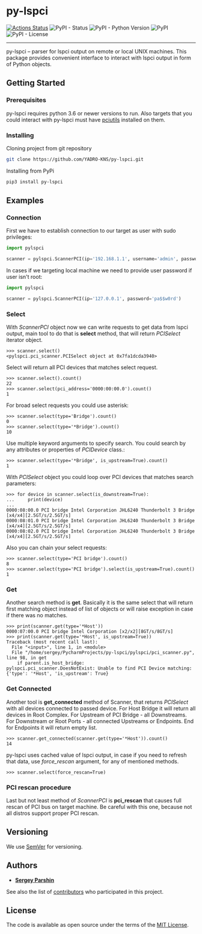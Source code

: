 # py-lspci
[![Actions Status](https://github.com/YADRO-KNS/py-lspci/workflows/Python%20application/badge.svg)](https://github.com/YADRO-KNS/py-lspci/actions)
![PyPI - Status](https://img.shields.io/pypi/status/py-lspci.svg)
![PyPI - Python Version](https://img.shields.io/pypi/pyversions/py-lspci.svg)
![PyPI](https://img.shields.io/pypi/v/py-lspci.svg)
![PyPI - License](https://img.shields.io/pypi/l/py-lspci.svg)

----
py-lspci – parser for lspci output on remote or local UNIX machines. 
This package provides convenient interface to interact with lspci output in form of Python objects.

## Getting Started

### Prerequisites

py-lspci requires python 3.6 or newer versions to run. 
Also targets that you could interact with py-lspci must have [pciutils](http://mj.ucw.cz/sw/pciutils/) installed 
on them.

### Installing 

Cloning project from git repository
```bash
git clone https://github.com/YADRO-KNS/py-lspci.git
```

Installing from PyPi
```bash
pip3 install py-lspci
```

## Examples 

### Connection
First we have to establish connection to our target as user with sudo privileges:
```python
import pylspci

scanner = pylspci.ScannerPCI(ip='192.168.1.1', username='admin', password='pa$$w0rd')
```
In cases if we targeting local machine we need to provide user password if user isn't root:
```python
import pylspci

scanner = pylspci.ScannerPCI(ip='127.0.0.1', password='pa$$w0rd')
```
### Select
With *ScannerPCI* object now we can write requests to get data from lspci output, main tool to do that is 
**select** method, that will return *PCISelect* iterator object.
```
>>> scanner.select()
<pylspci.pci_scanner.PCISelect object at 0x7fa1dcda3940>
```
Select will return all PCI devices that matches select request.
```
>>> scanner.select().count()
22
>>> scanner.select(pci_address='0000:00:00.0').count()
1
```
For broad select requests you could use asterisk:
```
>>> scanner.select(type='Bridge').count()
0
>>> scanner.select(type='*Bridge').count()
10
```
Use multiple keyword arguments to specify search. 
You could search by any attributes or properties of *PCIDevice* class.:
```
>>> scanner.select(type='*Bridge', is_upstream=True).count()
1
```
With *PCISelect* object you could loop over PCI devices that matches search parameters:
```
>>> for device in scanner.select(is_downstream=True):
...     print(device)
...
0000:08:00.0 PCI bridge Intel Corporation JHL6240 Thunderbolt 3 Bridge [x4/x4][2.5GT/s/2.5GT/s]
0000:08:01.0 PCI bridge Intel Corporation JHL6240 Thunderbolt 3 Bridge [x4/x4][2.5GT/s/2.5GT/s]
0000:08:02.0 PCI bridge Intel Corporation JHL6240 Thunderbolt 3 Bridge [x4/x4][2.5GT/s/2.5GT/s]
```
Also you can chain your select requests:
```
>>> scanner.select(type='PCI bridge').count()
8
>>> scanner.select(type='PCI bridge').select(is_upstream=True).count()
1
```
### Get
Another search method is **get**. Basically it is the same select that will return first matching object
 instead of list of objects or will raise exception in case if there was no matches.
```
>>> print(scanner.get(type='*Host'))
0000:07:00.0 PCI bridge Intel Corporation [x2/x2][8GT/s/8GT/s]
>>> print(scanner.get(type='*Host', is_upstream=True))
Traceback (most recent call last):
  File "<input>", line 1, in <module>
  File "/home/sergey/PycharmProjects/py-lspci/pylspci/pci_scanner.py", line 98, in get
    if parent.is_host_bridge:
pylspci.pci_scanner.DoesNotExist: Unable to find PCI Device matching: {'type': '*Host', 'is_upstream': True}
```
### Get Connected
Another tool is **get_connected** method of Scanner, that returns *PCISelect* with all devices connected to passed device.
For Host Bridge it will return all devices in Root Complex. For Upstream of PCI Bridge - all Downstreams. 
For Downstream or Root Ports - all connected Upstreams or Endpoints. End for Endpoints it will return empty list.

```
>>> scanner.get_connected(scanner.get(type='*Host')).count()
14
```
py-lspci uses cached value of lspci output, in case if you need to refresh that data, use *force_rescan* argument, 
for any of mentioned methods.
```
>>> scanner.select(force_rescan=True)
```
### PCI rescan procedure
Last but not least method of *ScannerPCI* is **pci_rescan** that causes full rescan of PCI bus on target machine.
Be careful with this one, because not all distros support proper PCI rescan.

## Versioning

We use [SemVer](http://semver.org/) for versioning.

## Authors

* **[Sergey Parshin](https://github.com/shooshp)** 

See also the list of [contributors](https://github.com/YADRO-KNS/py-lspci/graphs/contributors) who participated in this project.

## License
The code is available as open source under the terms of the [MIT License](LICENSE).